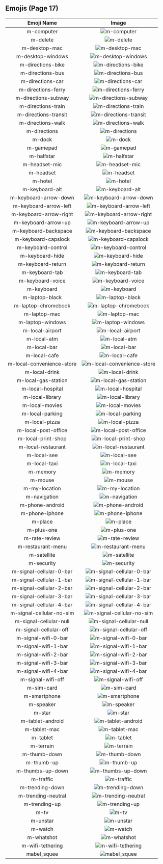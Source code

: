 
  ## Emojis (Page 17)
  |Emoji Name|Image|
  | :-: | :-: |
  |m-computer| ![m-computer](/emojis/lgbtintech/m-computer.png)|
  |m-delete| ![m-delete](/emojis/lgbtintech/m-delete.png)|
  |m-desktop-mac| ![m-desktop-mac](/emojis/lgbtintech/m-desktop-mac.png)|
  |m-desktop-windows| ![m-desktop-windows](/emojis/lgbtintech/m-desktop-windows.png)|
  |m-directions-bike| ![m-directions-bike](/emojis/lgbtintech/m-directions-bike.png)|
  |m-directions-bus| ![m-directions-bus](/emojis/lgbtintech/m-directions-bus.png)|
  |m-directions-car| ![m-directions-car](/emojis/lgbtintech/m-directions-car.png)|
  |m-directions-ferry| ![m-directions-ferry](/emojis/lgbtintech/m-directions-ferry.png)|
  |m-directions-subway| ![m-directions-subway](/emojis/lgbtintech/m-directions-subway.png)|
  |m-directions-train| ![m-directions-train](/emojis/lgbtintech/m-directions-train.png)|
  |m-directions-transit| ![m-directions-transit](/emojis/lgbtintech/m-directions-transit.png)|
  |m-directions-walk| ![m-directions-walk](/emojis/lgbtintech/m-directions-walk.png)|
  |m-directions| ![m-directions](/emojis/lgbtintech/m-directions.png)|
  |m-dock| ![m-dock](/emojis/lgbtintech/m-dock.png)|
  |m-gamepad| ![m-gamepad](/emojis/lgbtintech/m-gamepad.png)|
  |m-halfstar| ![m-halfstar](/emojis/lgbtintech/m-halfstar.png)|
  |m-headset-mic| ![m-headset-mic](/emojis/lgbtintech/m-headset-mic.png)|
  |m-headset| ![m-headset](/emojis/lgbtintech/m-headset.png)|
  |m-hotel| ![m-hotel](/emojis/lgbtintech/m-hotel.png)|
  |m-keyboard-alt| ![m-keyboard-alt](/emojis/lgbtintech/m-keyboard-alt.png)|
  |m-keyboard-arrow-down| ![m-keyboard-arrow-down](/emojis/lgbtintech/m-keyboard-arrow-down.png)|
  |m-keyboard-arrow-left| ![m-keyboard-arrow-left](/emojis/lgbtintech/m-keyboard-arrow-left.png)|
  |m-keyboard-arrow-right| ![m-keyboard-arrow-right](/emojis/lgbtintech/m-keyboard-arrow-right.png)|
  |m-keyboard-arrow-up| ![m-keyboard-arrow-up](/emojis/lgbtintech/m-keyboard-arrow-up.png)|
  |m-keyboard-backspace| ![m-keyboard-backspace](/emojis/lgbtintech/m-keyboard-backspace.png)|
  |m-keyboard-capslock| ![m-keyboard-capslock](/emojis/lgbtintech/m-keyboard-capslock.png)|
  |m-keyboard-control| ![m-keyboard-control](/emojis/lgbtintech/m-keyboard-control.png)|
  |m-keyboard-hide| ![m-keyboard-hide](/emojis/lgbtintech/m-keyboard-hide.png)|
  |m-keyboard-return| ![m-keyboard-return](/emojis/lgbtintech/m-keyboard-return.png)|
  |m-keyboard-tab| ![m-keyboard-tab](/emojis/lgbtintech/m-keyboard-tab.png)|
  |m-keyboard-voice| ![m-keyboard-voice](/emojis/lgbtintech/m-keyboard-voice.png)|
  |m-keyboard| ![m-keyboard](/emojis/lgbtintech/m-keyboard.png)|
  |m-laptop-black| ![m-laptop-black](/emojis/lgbtintech/m-laptop-black.png)|
  |m-laptop-chromebook| ![m-laptop-chromebook](/emojis/lgbtintech/m-laptop-chromebook.png)|
  |m-laptop-mac| ![m-laptop-mac](/emojis/lgbtintech/m-laptop-mac.png)|
  |m-laptop-windows| ![m-laptop-windows](/emojis/lgbtintech/m-laptop-windows.png)|
  |m-local-airport| ![m-local-airport](/emojis/lgbtintech/m-local-airport.png)|
  |m-local-atm| ![m-local-atm](/emojis/lgbtintech/m-local-atm.png)|
  |m-local-bar| ![m-local-bar](/emojis/lgbtintech/m-local-bar.png)|
  |m-local-cafe| ![m-local-cafe](/emojis/lgbtintech/m-local-cafe.png)|
  |m-local-convenience-store| ![m-local-convenience-store](/emojis/lgbtintech/m-local-convenience-store.png)|
  |m-local-drink| ![m-local-drink](/emojis/lgbtintech/m-local-drink.png)|
  |m-local-gas-station| ![m-local-gas-station](/emojis/lgbtintech/m-local-gas-station.png)|
  |m-local-hospital| ![m-local-hospital](/emojis/lgbtintech/m-local-hospital.png)|
  |m-local-library| ![m-local-library](/emojis/lgbtintech/m-local-library.png)|
  |m-local-movies| ![m-local-movies](/emojis/lgbtintech/m-local-movies.png)|
  |m-local-parking| ![m-local-parking](/emojis/lgbtintech/m-local-parking.png)|
  |m-local-pizza| ![m-local-pizza](/emojis/lgbtintech/m-local-pizza.png)|
  |m-local-post-office| ![m-local-post-office](/emojis/lgbtintech/m-local-post-office.png)|
  |m-local-print-shop| ![m-local-print-shop](/emojis/lgbtintech/m-local-print-shop.png)|
  |m-local-restaurant| ![m-local-restaurant](/emojis/lgbtintech/m-local-restaurant.png)|
  |m-local-see| ![m-local-see](/emojis/lgbtintech/m-local-see.png)|
  |m-local-taxi| ![m-local-taxi](/emojis/lgbtintech/m-local-taxi.png)|
  |m-memory| ![m-memory](/emojis/lgbtintech/m-memory.png)|
  |m-mouse| ![m-mouse](/emojis/lgbtintech/m-mouse.png)|
  |m-my-location| ![m-my-location](/emojis/lgbtintech/m-my-location.png)|
  |m-navigation| ![m-navigation](/emojis/lgbtintech/m-navigation.png)|
  |m-phone-android| ![m-phone-android](/emojis/lgbtintech/m-phone-android.png)|
  |m-phone-iphone| ![m-phone-iphone](/emojis/lgbtintech/m-phone-iphone.png)|
  |m-place| ![m-place](/emojis/lgbtintech/m-place.png)|
  |m-plus-one| ![m-plus-one](/emojis/lgbtintech/m-plus-one.png)|
  |m-rate-review| ![m-rate-review](/emojis/lgbtintech/m-rate-review.png)|
  |m-restaurant-menu| ![m-restaurant-menu](/emojis/lgbtintech/m-restaurant-menu.png)|
  |m-satellite| ![m-satellite](/emojis/lgbtintech/m-satellite.png)|
  |m-security| ![m-security](/emojis/lgbtintech/m-security.png)|
  |m-signal-cellular-0-bar| ![m-signal-cellular-0-bar](/emojis/lgbtintech/m-signal-cellular-0-bar.png)|
  |m-signal-cellular-1-bar| ![m-signal-cellular-1-bar](/emojis/lgbtintech/m-signal-cellular-1-bar.png)|
  |m-signal-cellular-2-bar| ![m-signal-cellular-2-bar](/emojis/lgbtintech/m-signal-cellular-2-bar.png)|
  |m-signal-cellular-3-bar| ![m-signal-cellular-3-bar](/emojis/lgbtintech/m-signal-cellular-3-bar.png)|
  |m-signal-cellular-4-bar| ![m-signal-cellular-4-bar](/emojis/lgbtintech/m-signal-cellular-4-bar.png)|
  |m-signal-cellular-no-sim| ![m-signal-cellular-no-sim](/emojis/lgbtintech/m-signal-cellular-no-sim.png)|
  |m-signal-cellular-null| ![m-signal-cellular-null](/emojis/lgbtintech/m-signal-cellular-null.png)|
  |m-signal-cellular-off| ![m-signal-cellular-off](/emojis/lgbtintech/m-signal-cellular-off.png)|
  |m-signal-wifi-0-bar| ![m-signal-wifi-0-bar](/emojis/lgbtintech/m-signal-wifi-0-bar.png)|
  |m-signal-wifi-1-bar| ![m-signal-wifi-1-bar](/emojis/lgbtintech/m-signal-wifi-1-bar.png)|
  |m-signal-wifi-2-bar| ![m-signal-wifi-2-bar](/emojis/lgbtintech/m-signal-wifi-2-bar.png)|
  |m-signal-wifi-3-bar| ![m-signal-wifi-3-bar](/emojis/lgbtintech/m-signal-wifi-3-bar.png)|
  |m-signal-wifi-4-bar| ![m-signal-wifi-4-bar](/emojis/lgbtintech/m-signal-wifi-4-bar.png)|
  |m-signal-wifi-off| ![m-signal-wifi-off](/emojis/lgbtintech/m-signal-wifi-off.png)|
  |m-sim-card| ![m-sim-card](/emojis/lgbtintech/m-sim-card.png)|
  |m-smartphone| ![m-smartphone](/emojis/lgbtintech/m-smartphone.png)|
  |m-speaker| ![m-speaker](/emojis/lgbtintech/m-speaker.png)|
  |m-star| ![m-star](/emojis/lgbtintech/m-star.png)|
  |m-tablet-android| ![m-tablet-android](/emojis/lgbtintech/m-tablet-android.png)|
  |m-tablet-mac| ![m-tablet-mac](/emojis/lgbtintech/m-tablet-mac.png)|
  |m-tablet| ![m-tablet](/emojis/lgbtintech/m-tablet.png)|
  |m-terrain| ![m-terrain](/emojis/lgbtintech/m-terrain.png)|
  |m-thumb-down| ![m-thumb-down](/emojis/lgbtintech/m-thumb-down.png)|
  |m-thumb-up| ![m-thumb-up](/emojis/lgbtintech/m-thumb-up.png)|
  |m-thumbs-up-down| ![m-thumbs-up-down](/emojis/lgbtintech/m-thumbs-up-down.png)|
  |m-traffic| ![m-traffic](/emojis/lgbtintech/m-traffic.png)|
  |m-trending-down| ![m-trending-down](/emojis/lgbtintech/m-trending-down.png)|
  |m-trending-neutral| ![m-trending-neutral](/emojis/lgbtintech/m-trending-neutral.png)|
  |m-trending-up| ![m-trending-up](/emojis/lgbtintech/m-trending-up.png)|
  |m-tv| ![m-tv](/emojis/lgbtintech/m-tv.png)|
  |m-unstar| ![m-unstar](/emojis/lgbtintech/m-unstar.png)|
  |m-watch| ![m-watch](/emojis/lgbtintech/m-watch.png)|
  |m-whatshot| ![m-whatshot](/emojis/lgbtintech/m-whatshot.png)|
  |m-wifi-tethering| ![m-wifi-tethering](/emojis/lgbtintech/m-wifi-tethering.png)|
  |mabel_squee| ![mabel_squee](/emojis/lgbtintech/mabel_squee.png)|
  